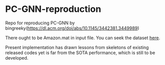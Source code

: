 # PC-GNN-reproduction

Repo for reproducing PC-GNN by bingreeky(https://dl.acm.org/doi/abs/10.1145/3442381.3449989)

There ought to be Amazon.mat in input file. You can seek the dataset [here](https://paperswithcode.com/dataset/amazon-fraud).

Present implementation has drawn lessons from skeletons of existing released codes yet is far from the SOTA performance, which is still to be developed.
